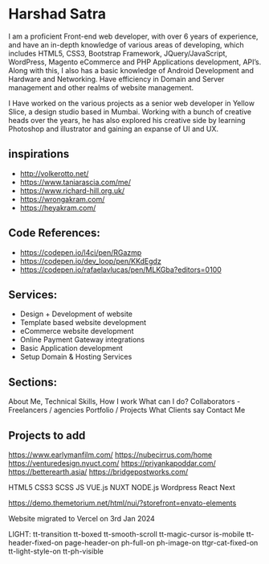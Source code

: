 # Harshad Satra

I am a proficient Front-end web developer, with over 6 years of experience, and have an in-depth knowledge of various areas of developing, which includes HTML5, CSS3, Bootstrap Framework, JQuery/JavaScript, WordPress, Magento eCommerce and PHP Applications development, API’s. Along with this, I also has a basic knowledge of Android Development and Hardware and Networking. Have efficiency in Domain and Server management and other realms of website management.

I Have worked on the various projects as a senior web developer in Yellow Slice, a design studio based in Mumbai. Working with a bunch of creative heads over the years, he has also explored his creative side by learning Photoshop and illustrator and gaining an expanse of UI and UX.

## inspirations

- http://volkerotto.net/
- https://www.taniarascia.com/me/
- https://www.richard-hill.org.uk/
- https://wrongakram.com/
- https://heyakram.com/

## Code References:

- https://codepen.io/l4ci/pen/RGazmp
- https://codepen.io/dev_loop/pen/KKdEgdz
- https://codepen.io/rafaelavlucas/pen/MLKGba?editors=0100

## Services:

- Design + Development of website
- Template based website development
- eCommerce website development
- Online Payment Gateway integrations
- Basic Application development
- Setup Domain & Hosting Services

## Sections:

About Me, Technical Skills,
How I work
What can I do?
Collaborators - Freelancers / agencies
Portfolio / Projects
What Clients say
Contact Me

## Projects to add

https://www.earlymanfilm.com/
https://nubecirrus.com/home
https://venturedesign.nyuct.com/
https://priyankapoddar.com/
https://betterearth.asia/
https://bridgepostworks.com/

HTML5
CSS3
SCSS
JS
VUE.js
NUXT
NODE.js
Wordpress
React
Next

https://demo.themetorium.net/html/nui/?storefront=envato-elements

Website migrated to Vercel on 3rd Jan 2024

LIGHT: tt-transition tt-boxed tt-smooth-scroll tt-magic-cursor is-mobile tt-header-fixed-on page-header-on ph-full-on ph-image-on ttgr-cat-fixed-on tt-light-style-on tt-ph-visible
